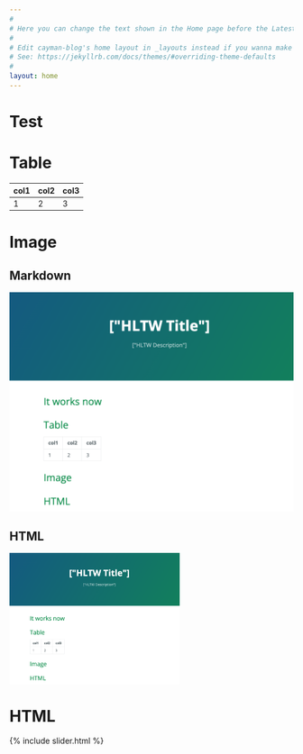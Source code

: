 ```yaml
---
#
# Here you can change the text shown in the Home page before the Latest Posts section.
#
# Edit cayman-blog's home layout in _layouts instead if you wanna make some changes
# See: https://jekyllrb.com/docs/themes/#overriding-theme-defaults
#
layout: home
---
```


# Test

# Table

| col1 | col2      |col3 |  
|------------------|------------|----------------------| 
|1|2|3|

# Image

## Markdown

![image](output/image.png)

## HTML

<img align = "center" src="output/image.png" width="60%" height="60%"> 

# HTML

{% include slider.html %}
